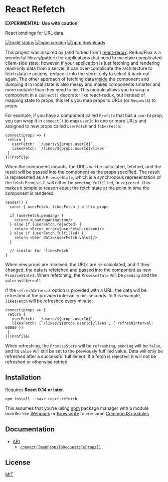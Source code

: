 React Refetch
=========================

**EXPERIMENTAL: Use with caution**

React bindings for URL data. 

[![build status](https://img.shields.io/travis/heroku/react-refetch/master.svg?style=flat-square)](https://travis-ci.org/heroku/react-refetch) [![npm version](https://img.shields.io/npm/v/react-refetch.svg?style=flat-square)](https://www.npmjs.com/package/react-refetch)
[![npm downloads](https://img.shields.io/npm/dm/react-refetch.svg?style=flat-square)](https://www.npmjs.com/package/react-refetch)

This project was inspired by (and forked from) [react-redux](https://github.com/rackt/react-redux). Redux/Flux is a wonderful library/pattern for applications that need to maintain complicated client-side state; however, if your application is just fetching and rendering read-only data from a server, it can over-complicate the architecture to fetch data in actions, reduce it into the store, only to select it back out again. The other approach of fetching data [inside](https://facebook.github.io/react/tips/initial-ajax.html) the component and dumping it in local state is also messy and makes components smarter and more mutable than they need to be. This module allows you to wrap a component in a `connect()` decorator like react-redux, but instead of mapping state to props, this let's you map props to URLs (or `Request`s) to props. 

For example, if you have a component called `Profile` that has a `userId` prop, you can wrap it in `connect()` to map `userId` to one or more URLs and assigned to new props called `userFetch` and `likesFetch`:

    connect(props => {
     return {
       userFetch:  `/users/${props.userId}`,
       likesFetch: `/likes/${props.userId}/likes`
     }
    })(Profile)
 
When the component mounts, the URLs will be calculated, fetched, and the result will be passed into the component as the props specified. The result is represented as a `PromiseState`, which is a synchronous representation of the fetch `Promise`. It will either be `pending`, `fulfilled`, or `rejected`. This makes it simple to reason about the fetch state at the point in time the component is rendered:

    render() {
      const { userFetch, likesFetch } = this.props 
    
      if (userFetch.pending) {
        return <LoadingAnimation/>
      } else if (userFetch.rejected) {
        return <Error error={userFetch.reason}/>
      } else if (userFetch.fulfilled) {
        return <User data={userFetch.value}/>
      }
      
      // similar for `likesFetch`
    }

When new props are received, the URLs are re-calculated, and if they changed, the data is refetched and passed into the component as new `PromiseState`s. When refetching, the `PromiseState` will be `pending` and the `value` will be `null`.

If the `refreshInterval` option is provided with a URL, the data will be refreshed at the provided interval in milliseconds. In this example, `likesFetch` will be refreshed every minute:

    connect(props => {
     return {
       userFetch:  `/users/${props.userId}`,
       likesFetch: [`/likes/${props.userId}/likes`, { refreshInterval: 60000 }]
     }
    })(Profile)
 
When refreshing, the `PromiseState` will be `refreshing`, `pending` will be `false`, and its `value` will still be set to the previously fulfilled value. Data will only be refreshed after a successful fulfillment. If a fetch is rejected, it will not be refreshed or otherwise retried.
 
## Installation

Requires **React 0.14 or later.**

```
npm install --save react-refetch
```

This assumes that you’re using [npm](http://npmjs.com/) package manager with a module bundler like [Webpack](http://webpack.github.io) or [Browserify](http://browserify.org/) to consume [CommonJS modules](http://webpack.github.io/docs/commonjs.html).

## Documentation

- [API](https://github.com/heroku/react-refetch/blob/master/docs/api.md)
    - [`connect([mapPropsToRequestsToProps])`](https://github.com/heroku/react-refetch/blob/master/docs/api.md#connectmappropstorequeststoprops)

## License

[MIT](https://github.com/heroku/react-refetch/blob/master/LICENSE.md)
